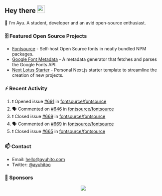 ## Hey there <img src="https://media.giphy.com/media/hvRJCLFzcasrR4ia7z/giphy.gif" width="25" height="25">

📝 I'm Ayu. A student, developer and an avid open-source enthusiast.

### 🗄 Featured Open Source Projects

- [Fontsource](https://github.com/fontsource/fontsource) - Self-host Open Source fonts in neatly bundled NPM packages.
- [Google Font Metadata](https://github.com/fontsource/google-font-metadata) - A metadata generator that fetches and parses the Google Fonts API.
- [Next Lotus Starter](https://github.com/DecliningLotus/next-lotus-starter) - Personal Next.js starter template to streamline the creation of new projects.

### ⚡ Recent Activity

<!--START_SECTION:activity-->

1. ❗️ Opened issue [#691](https://github.com/fontsource/fontsource/issues/691) in [fontsource/fontsource](https://github.com/fontsource/fontsource)
2. 🗣 Commented on [#646](https://github.com/fontsource/fontsource/issues/646) in [fontsource/fontsource](https://github.com/fontsource/fontsource)
3. ❗️ Closed issue [#669](https://github.com/fontsource/fontsource/issues/669) in [fontsource/fontsource](https://github.com/fontsource/fontsource)
4. 🗣 Commented on [#669](https://github.com/fontsource/fontsource/issues/669) in [fontsource/fontsource](https://github.com/fontsource/fontsource)
5. ❗️ Closed issue [#665](https://github.com/fontsource/fontsource/issues/665) in [fontsource/fontsource](https://github.com/fontsource/fontsource)
<!--END_SECTION:activity-->

### 📫 Contact

- Email: hello@ayuhito.com
- Twitter: [@ayuhitoo](https://twitter.com/ayuhitoo)

### :sparkling_heart: Sponsors

<p align="center">
  <a href="https://cdn.jsdelivr.net/gh/ayuhito/ayuhito/sponsors.svg">
    <img src='https://cdn.jsdelivr.net/gh/ayuhito/ayuhito/sponsors.svg'/>
  </a>
</p>
